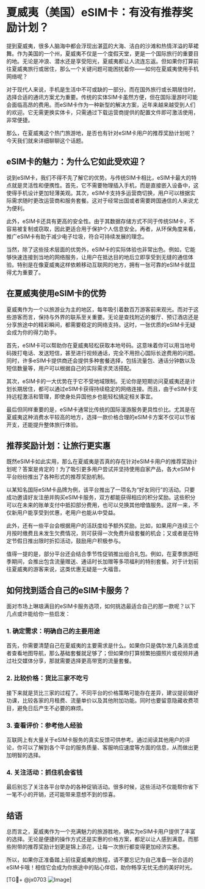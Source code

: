 # 夏威夷（美国）eSIM卡：有没有推荐奖励计划？

提到夏威夷，很多人脑海中都会浮现出湛蓝的大海、洁白的沙滩和热情洋溢的草裙舞。作为美国的一个州，夏威夷不仅是一个度假天堂，更是一个国际旅行的重要目的地。无论是冲浪、潜水还是享受阳光，夏威夷都让人流连忘返。但如果你打算前往夏威夷旅行或居住，那么一个关键问题可能困扰着你——如何在夏威夷使用手机网络呢？

对于现代人来说，手机是生活中不可或缺的一部分。而在国外旅行或长期居住时，选择合适的通讯方案尤为重要。传统的实体SIM卡虽然方便，但在国际漫游时可能会面临高昂的费用。而eSIM卡作为一种新型的解决方案，近年来越来越受到人们的欢迎。它无需更换实体卡，只需通过下载运营商提供的配置文件即可激活使用，非常便捷。

那么，在夏威夷这个热门旅游地，是否也有针对eSIM卡用户的推荐奖励计划呢？今天我们就来详细聊聊这个话题。

## eSIM卡的魅力：为什么它如此受欢迎？

说到eSIM卡，我们不得不先了解它的优势。与传统SIM卡相比，eSIM卡最大的特点就是灵活性和便携性。首先，它不需要物理插入手机，而是直接嵌入设备中，这使得手机设计更加轻薄美观。其次，eSIM卡支持多运营商切换，用户可以根据实际需求随时更改运营商和服务套餐。这对于经常出国或者需要跨国通信的人来说尤为便利。

此外，eSIM卡还具有更高的安全性。由于其数据存储方式不同于传统SIM卡，不容易被复制或窃取，因此更适合用于保护个人信息安全。再者，从环保角度来看，推广eSIM卡有助于减少电子垃圾，符合可持续发展的理念。

当然，除了这些技术层面的优势外，eSIM卡的实际体验也非常出色。例如，它能够快速连接到当地的网络服务，让用户在抵达目的地后立即享受到无缝的通信体验。特别是在像夏威夷这样依赖移动互联网的地方，拥有一张可靠的eSIM卡就显得尤为重要了。

## 在夏威夷使用eSIM卡的优势

夏威夷作为一个以旅游业为主的地区，每年吸引着数百万游客前来观光。而对于这些游客而言，保持与外界的联系至关重要。无论是查找附近的餐厅、预订酒店还是分享旅途中的精彩瞬间，都需要稳定的网络支持。这时，一张优质的eSIM卡无疑会成为你的得力助手。

首先，eSIM卡可以帮助你在夏威夷轻松获取本地号码。这意味着你可以用当地号码拨打电话、发送短信，甚至进行视频通话，完全不用担心国际长途费用的问题。同时，许多eSIM卡提供商还会提供多种套餐选择，包括流量包、通话分钟数以及短信数量等，用户可以根据自己的实际需求灵活搭配。

其次，eSIM卡的一大优势在于它不受地域限制。无论你是短期访问夏威夷还是计划长期居住，都可以通过eSIM卡获得持续稳定的网络连接。而且，由于eSIM卡支持远程激活和管理，即使身处异国他乡也能轻松搞定相关事宜。

最后但同样重要的是，eSIM卡通常比传统的国际漫游服务更具性价比。尤其是在夏威夷这种消费水平较高的地方，选择一款价格合理的eSIM卡方案不仅可以节省开支，还能提升整体旅行体验。

## 推荐奖励计划：让旅行更实惠

既然eSIM卡如此实用，那么在夏威夷是否真的存在针对eSIM卡用户的推荐奖励计划呢？答案是肯定的！为了吸引更多用户尝试并坚持使用自家产品，各大eSIM卡平台纷纷推出了各种形式的推荐奖励机制。

以某知名国际eSIM卡品牌为例，该平台推出了一项名为“好友同行”的活动。只要成功邀请好友注册并购买eSIM卡服务，双方都能获得相应的积分奖励。这些积分可以在未来的账单支付中抵扣部分费用，也可以兑换其他增值服务。这样一来，不仅新用户能享受到优惠，老用户也能从中受益。

此外，还有一些平台会根据用户的活跃度给予额外奖励。比如，如果用户连续三个月按时缴费且未发生欠费情况，则可获得一次免费升级套餐的机会；又或者是在特定节假日推出限时折扣活动，鼓励用户积极参与。

值得一提的是，部分平台还会结合季节性促销推出组合礼包。例如，在夏季旅游旺季期间，会推出包含流量赠送、通话时长加赠等多项福利的特别套餐。对于计划前往夏威夷的游客来说，这类优惠无疑是一大福音。

## 如何找到适合自己的eSIM卡服务？

面对市场上琳琅满目的eSIM卡服务选项，如何挑选最适合自己的那一款呢？以下几点或许能给你一些启发：

### 1. 确定需求：明确自己的主要用途

首先，你需要清楚自己在夏威夷的主要需求是什么。如果你只是偶尔发几条消息或者查看地图导航，那么基础套餐就足够了；但如果你打算频繁拍摄照片或视频并通过社交媒体分享，那就需要选择更高带宽的流量套餐。

### 2. 比较价格：货比三家不吃亏

接下来就是货比三家的过程了。不同平台的价格策略可能存在差异，建议提前做好功课，比较各家的月租费、流量单价以及其他附加功能。同时也要留意隐藏收费项目，避免日后产生不必要的麻烦。

### 3. 查看评价：参考他人经验

互联网上有大量关于eSIM卡服务的真实反馈可供参考。通过阅读其他用户的评论，你可以了解到各个平台的服务质量、客服响应速度等方面的信息，从而做出更加明智的选择。

### 4. 关注活动：抓住机会省钱

最后别忘了关注各平台举办的各种促销活动。很多时候，这些活动不仅能帮你省下一笔不小的开销，还可能带来意想不到的惊喜。

## 结语

总而言之，夏威夷作为一个充满魅力的旅游胜地，确实为eSIM卡用户提供了丰富的选择。无论是便捷的操作方式还是实惠的价格方案，都足以让人感到满意。而那些附带的推荐奖励计划更是锦上添花，让每一次旅行都变得更加经济实惠。

所以，如果你正准备踏上前往夏威夷的旅程，请不要忘记为自己准备一张合适的eSIM卡哦！相信它会成为你旅途中的贴心伴侣，助你畅享无忧无虑的美好时光。

[TG💪+ @jx0703 ![Image](https://github.com/user-attachments/assets/dbca1d08-cadb-493c-b0ec-ad6f7a83f270)]
